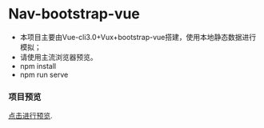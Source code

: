 # Nav-bootstrap-vue
+ 本项目主要由Vue-cli3.0+Vux+bootstrap-vue搭建，使用本地静态数据进行模拟；
+ 请使用主流浏览器预览。
+ npm install
+ npm run serve

### 项目预览
[点击进行预览](https://tilin.gitee.io/nav/).
